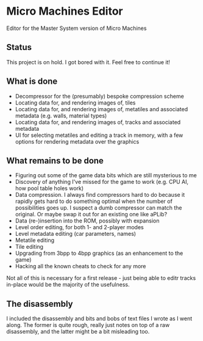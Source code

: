 Micro Machines Editor
===================

Editor for the Master System version of Micro Machines

Status
----

This project is on hold. I got bored with it. Feel free to continue it!

What is done
-----

- Decompressor for the (presumably) bespoke compression scheme 
- Locating data for, and rendering images of, tiles 
- Locating data for, and rendering images of, metatiles and associated metadata (e.g. walls, material types) 
- Locating data for, and rendering images of, tracks and associated metadata 
- UI for selecting metatiles and editing a track in memory, with a few options for rendering metadata over the graphics 

What remains to be done
----

- Figuring out some of the game data bits which are still mysterious to me 
- Discovery of anything I've missed for the game to work (e.g. CPU AI, how pool table holes work) 
- Data compression. I always find compressors hard to do because it rapidly gets hard to do something optimal when the number of possibilities goes up. I suspect a dumb compressor can match the original. Or maybe swap it out for an existing one like aPLib?
- Data (re-)insertion into the ROM, possibly with expansion 
- Level order editing, for both 1- and 2-player modes 
- Level metadata editing (car parameters, names) 
- Metatile editing 
- Tile editing 
- Upgrading from 3bpp to 4bpp graphics (as an enhancement to the game) 
- Hacking all the known cheats to check for any more 

Not all of this is necessary for a first release - just being able to editr tracks in-place would be the majority of the usefulness.

The disassembly
----

I included the disassembly and bits and bobs of text files I wrote as I went along. The former is quite rough, really just notes on top of a raw disassembly, and the latter might be a bit misleading too.
